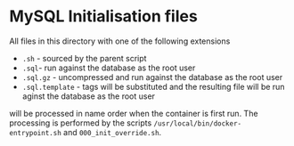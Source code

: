 # MySQL Initialisation files

All files in this directory with one of the following extensions

* `.sh` - sourced by the parent script
* `.sql`- run against the database as the root user
* `.sql.gz` - uncompressed and run against the database as the root user
* `.sql.template` - tags will be substituted and the resulting file will 
  be run aginst the database as the root user

will be processed in name order when the container is first run. The
processing is performed by the scripts `/usr/local/bin/docker-entrypoint.sh`
and `000_init_override.sh`.
